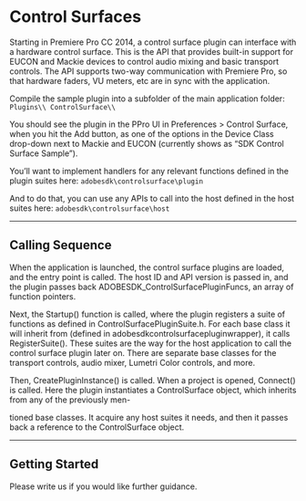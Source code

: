 # Control Surfaces

Starting in Premiere Pro CC 2014, a control surface plugin can interface with a hardware control surface. This is the API that provides built-in support for EUCON and Mackie devices to control audio mixing and basic transport controls. The API supports two-way communication with Premiere Pro, so that hardware faders, VU meters, etc are in sync with the application.

Compile the sample plugin into a subfolder of the main application folder: `Plugins\\ ControlSurface\\`

You should see the plugin in the PPro UI in Preferences > Control Surface, when you hit the Add button, as one of the options in the Device Class drop-down next to Mackie and EUCON (currently shows as “SDK Control Surface Sample”).

You’ll want to implement handlers for any relevant functions defined in the plugin suites here: `adobesdk\controlsurface\plugin`

And to do that, you can use any APIs to call into the host defined in the host suites here: `adobesdk\controlsurface\host`

---

## Calling Sequence

When the application is launched, the control surface plugins are loaded, and the entry point is called. The host ID and API version is passed in, and the plugin passes back ADOBESDK_ControlSurfacePluginFuncs, an array of function pointers.

Next, the Startup() function is called, where the plugin registers a suite of functions as defined in ControlSurfacePluginSuite.h. For each base class it will inherit from (defined in adobesdkcontrolsurfacepluginwrapper), it calls RegisterSuite(). These suites are the way for the host application to call the control surface plugin later on. There are separate base classes for the transport controls, audio mixer, Lumetri Color controls, and more.

Then, CreatePluginInstance() is called. When a project is opened, Connect() is called. Here the plugin instantiates a ControlSurface object, which inherits from any of the previously men-

tioned base classes. It acquire any host suites it needs, and then it passes back a reference to the ControlSurface object.

---

## Getting Started

Please write us if you would like further guidance.
